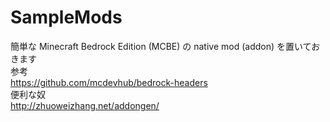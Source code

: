 # SampleMods

簡単な Minecraft Bedrock Edition (MCBE) の native mod (addon) を置いておきます  
参考  
<https://github.com/mcdevhub/bedrock-headers>  
便利な奴  
<http://zhuoweizhang.net/addongen/>